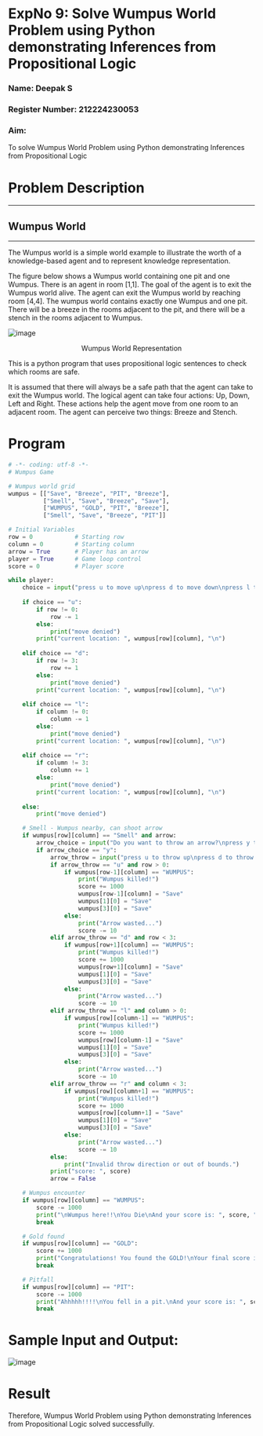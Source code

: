 <h1>ExpNo 9: Solve Wumpus World Problem using Python demonstrating Inferences from Propositional Logic</h1> 
<h3>Name: Deepak S                      </h3>
<h3>Register Number: 212224230053            </h3>
<H3>Aim:</H3>
<p>
    To solve  Wumpus World Problem using Python demonstrating Inferences from Propositional Logic
</p>
<h1>Problem Description</h1>
<hr>
<h2>Wumpus World</h2>
<hr>
The Wumpus world is a simple world example to illustrate the worth of a knowledge-based agent and to represent knowledge representation.

The figure below shows a Wumpus world containing one pit and one Wumpus. There is an agent in room [1,1]. The goal of the agent is to exit the Wumpus world alive. The agent can exit the Wumpus world by reaching room [4,4]. The wumpus world contains exactly one Wumpus and one pit. There will be a breeze in the rooms adjacent to the pit, and there will be a stench in the rooms adjacent to Wumpus.

![image](https://github.com/natsaravanan/19AI405FUNDAMENTALSOFARTIFICIALINTELLIGENCE/assets/87870499/cd6b68dc-c79f-4dcb-8126-04da90d65912)

<center>Wumpus World Representation</center>
<p>
This is a python program that uses propositional logic sentences to check which rooms are safe. 

It is assumed that there will always be a safe path that the agent can take to exit the Wumpus world. The logical agent can take four actions: Up, Down, Left and Right. These actions help the agent move from one room to an adjacent room. The agent can perceive two things: Breeze and Stench.
</p>

# Program
```python
# -*- coding: utf-8 -*-
# Wumpus Game

# Wumpus world grid
wumpus = [["Save", "Breeze", "PIT", "Breeze"],
          ["Smell", "Save", "Breeze", "Save"],
          ["WUMPUS", "GOLD", "PIT", "Breeze"],
          ["Smell", "Save", "Breeze", "PIT"]]

# Initial Variables
row = 0            # Starting row
column = 0         # Starting column
arrow = True       # Player has an arrow
player = True      # Game loop control
score = 0          # Player score

while player:
    choice = input("press u to move up\npress d to move down\npress l to move left\npress r to move right\n")
    
    if choice == "u":
        if row != 0:
            row -= 1
        else:
            print("move denied")
        print("current location: ", wumpus[row][column], "\n")
    
    elif choice == "d":
        if row != 3:
            row += 1
        else:
            print("move denied")
        print("current location: ", wumpus[row][column], "\n")
    
    elif choice == "l":
        if column != 0:
            column -= 1
        else:
            print("move denied")
        print("current location: ", wumpus[row][column], "\n")
    
    elif choice == "r":
        if column != 3:
            column += 1
        else:
            print("move denied")
        print("current location: ", wumpus[row][column], "\n")
    
    else:
        print("move denied")

    # Smell - Wumpus nearby, can shoot arrow
    if wumpus[row][column] == "Smell" and arrow:
        arrow_choice = input("Do you want to throw an arrow?\npress y to throw\npress n to save your arrow\n")
        if arrow_choice == "y":
            arrow_throw = input("press u to throw up\npress d to throw down\npress l to throw left\npress r to throw right\n")
            if arrow_throw == "u" and row > 0:
                if wumpus[row-1][column] == "WUMPUS":
                    print("Wumpus killed!")
                    score += 1000
                    wumpus[row-1][column] = "Save"
                    wumpus[1][0] = "Save"
                    wumpus[3][0] = "Save"
                else:
                    print("Arrow wasted...")
                    score -= 10
            elif arrow_throw == "d" and row < 3:
                if wumpus[row+1][column] == "WUMPUS":
                    print("Wumpus killed!")
                    score += 1000
                    wumpus[row+1][column] = "Save"
                    wumpus[1][0] = "Save"
                    wumpus[3][0] = "Save"
                else:
                    print("Arrow wasted...")
                    score -= 10
            elif arrow_throw == "l" and column > 0:
                if wumpus[row][column-1] == "WUMPUS":
                    print("Wumpus killed!")
                    score += 1000
                    wumpus[row][column-1] = "Save"
                    wumpus[1][0] = "Save"
                    wumpus[3][0] = "Save"
                else:
                    print("Arrow wasted...")
                    score -= 10
            elif arrow_throw == "r" and column < 3:
                if wumpus[row][column+1] == "WUMPUS":
                    print("Wumpus killed!")
                    score += 1000
                    wumpus[row][column+1] = "Save"
                    wumpus[1][0] = "Save"
                    wumpus[3][0] = "Save"
                else:
                    print("Arrow wasted...")
                    score -= 10
            else:
                print("Invalid throw direction or out of bounds.")
            print("score: ", score)
            arrow = False

    # Wumpus encounter
    if wumpus[row][column] == "WUMPUS":
        score -= 1000
        print("\nWumpus here!!\nYou Die\nAnd your score is: ", score, "\n")
        break

    # Gold found
    if wumpus[row][column] == "GOLD":
        score += 1000
        print("Congratulations! You found the GOLD!\nYour final score is: ", score)
        break

    # Pitfall
    if wumpus[row][column] == "PIT":
        score -= 1000
        print("Ahhhhh!!!!\nYou fell in a pit.\nAnd your score is: ", score, "\n")
        break

```

<h1>Sample Input and Output:</h1>

![image](https://github.com/user-attachments/assets/bbf2a4f3-722c-4342-92bd-afd9fa053e56)

# Result
Therefore, Wumpus World Problem using Python demonstrating Inferences from Propositional Logic solved successfully.



